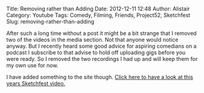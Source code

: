 Title: Removing rather than Adding
Date: 2012-12-11 12:48
Author: Alistair
Category: Youtube
Tags: Comedy, Filming, Friends, Project52, Sketchfest
Slug: removing-rather-than-adding

After such a long time without a post it might be a bit strange that I
removed two of the videos in the media section. Not that anyone would
notice anyway. But I recently heard some good advice for aspiring
comedians on a podcast I subscribe to that advise to hold off uploading
gigs before you were ready. So I removed the two recordings I had up and
will keep them for my own use for now.

I have added something to the site though. [Click here to have a look at
this years Sketchfest
video.](http://www.realityimprovement.com/videos/sketchfest-2012/ "Sketchfest 2012")

